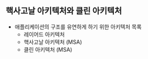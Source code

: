 ## 핵사고날 아키텍처와 클린 아키텍처

* 애플리케이션의 구조를 유연하게 하기 위한 아키텍처 목록
  * 레이어드 아키텍처
  * 핵사고날 아키텍처 (MSA)
  * 클린 아키텍처 (MSA)
